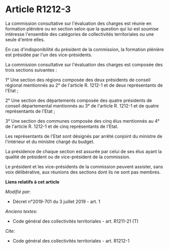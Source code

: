 # Article R1212-3

La commission consultative sur l'évaluation des charges est réunie en formation plénière ou en section selon que la question
qui lui est soumise intéresse l'ensemble des catégories de collectivités territoriales ou une seule d'entre elles.

En cas d'indisponibilité du président de la commission, la formation plénière est présidée par l'un des vice-présidents.

La commission consultative sur l'évaluation des charges est composée des trois sections suivantes :

1° Une section des régions composée des deux présidents de conseil régional mentionnés au 2° de l'article R. 1212-1 et de
deux représentants de l'Etat ;

2° Une section des départements composée des quatre présidents de conseil départemental mentionnés au 3° de l'article R.
1212-1 et de quatre représentants de l'Etat ;

3° Une section des communes composée des cinq élus mentionnés au 4° de l'article R. 1212-1 et de cinq représentants de
l'Etat.

Les représentants de l'Etat sont désignés par arrêté conjoint du ministre de l'intérieur et du ministre chargé du budget.

La présidence de chaque section est assurée par celui de ses élus ayant la qualité de président ou de vice-président de la
commission.

Le président et les vice-présidents de la commission peuvent assister, sans voix délibérative, aux réunions des sections dont
ils ne sont pas membres.

**Liens relatifs à cet article**

_Modifié par_:

  - Décret n°2019-701 du 3 juillet 2019 - art. 1

_Anciens textes_:

  - Code général des collectivités territoriales - art. R1211-21 (T)

_Cite_:

  - Code général des collectivités territoriales - art. R1212-1
